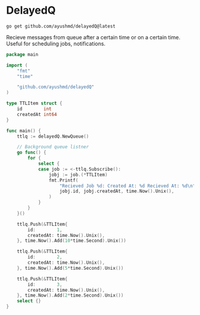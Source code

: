 ﻿# DelayedQ

```
go get github.com/ayushmd/delayedQ@latest
```

Recieve messages from queue after a certain time or on a certain time. Useful for scheduling jobs, notifications.

```go
package main

import (
	"fmt"
	"time"

	"github.com/ayushmd/delayedQ"
)

type TTLItem struct {
	id        int
	createdAt int64
}

func main() {
	ttlq := delayedQ.NewQueue()

	// Background queue listner
	go func() {
		for {
			select {
			case job := <-ttlq.Subscribe():
				jobj := job.(*TTLItem)
				fmt.Printf(
					"Recieved Job %d: Created At: %d Recieved At: %d\n",
					jobj.id, jobj.createdAt, time.Now().Unix(),
				)
			}
		}
	}()

	ttlq.Push(&TTLItem{
		id:        1,
		createdAt: time.Now().Unix(),
	}, time.Now().Add(10*time.Second).Unix())

	ttlq.Push(&TTLItem{
		id:        2,
		createdAt: time.Now().Unix(),
	}, time.Now().Add(5*time.Second).Unix())

	ttlq.Push(&TTLItem{
		id:        3,
		createdAt: time.Now().Unix(),
	}, time.Now().Add(2*time.Second).Unix())
	select {}
}
```
